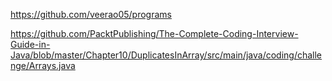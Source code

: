https://github.com/veerao05/programs

https://github.com/PacktPublishing/The-Complete-Coding-Interview-Guide-in-Java/blob/master/Chapter10/DuplicatesInArray/src/main/java/coding/challenge/Arrays.java
